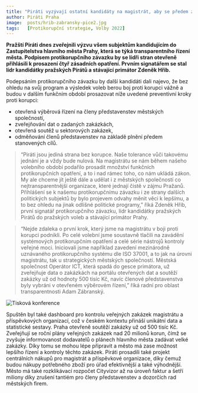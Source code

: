 ```yaml
---
title: "Piráti vyzývají ostatní kandidáty na magistrát, aby se předem zavázali k prosazování protikorupčních opatření" 
author: Piráti Praha
image: 	posts/hrib-zabransky-pice2.jpg
tags:   [Protikorupční strategie, Volby 2022]
---
```


**Pražští Piráti dnes zveřejnili výzvu všem subjektům kandidujícím do Zastupitelstva hlavního města Prahy, která se týká transparentního řízení města. Podpisem protikorupčního závazku by se lídři stran otevřeně přihlásili k prosazení čtyř zásadních opatření. Prvním signatářem se stal lídr kandidátky pražských Pirátů a stávající primátor Zdeněk Hřib.**

Podepsáním protikorupčního závazku by další kandidáti dali najevo, že bez ohledu na svůj program a výsledek voleb berou boj proti korupci vážně a budou v dalším funkčním období prosazovat níže uvedené preventivní kroky proti korupci:

- otevřená výběrová řízení na členy představenstev městských společností,
- zveřejňování dat o zadaných zakázkách,
- otevřená soutěž u sektorových zakázek,
- odměňování členů představenstev na základě plnění předem stanovených cílů.

>“Piráti jsou jediná strana bez korupce. Naše tolerance vůči takovému jednání je a vždy bude nulová. Na magistrátu se nám během našeho volebního období podařilo prosadit množství funkčních protikorupčních opatření, a to i nad rámec toho, co nám ukládá zákon. My ale chceme jít ještě dále a udělat i z městských společností co nejtransparentnější organizace, které jednají čistě v zájmu Pražanů. Přihlášení se k našemu protikorupčnímu závazku i ze strany dalších politických subjektů by bylo projevem odvahy měnit věci k lepšímu, a to bez ohledu na jinak odlišné politické programy,” říká Zdeněk Hřib, první signatář protikorupčního závazku, lídr kandidátky pražských Pirátů do pražských voleb a stávající primátor Prahy.

>“Nejde zdaleka o první krok, který jsme na magistrátu v boji proti korupci podnikli. Po celé volební jsme soustavně tlačili na zavádění systémových protikorupčním opatření a celé série nástrojů kontroly veřejné moci. Iniciovali jsme například zavedení mezinárodně uznávaného protikorupčního systému dle ISO 37001, a to jak na úrovni magistrátu, tak u strategických městských společností. Městská společnost Operátor ICT, která spadá do gesce primátora, už zveřejňuje data o zakázkách na portálu otevřených dat a soutěží zakázky už od hodnoty 500 tisíc Kč, navíc členové představenstva byly vybráni v otevřeném výběrovém řízení,” říká radní pro oblast transparentnosti Adam Zábranský.

![Tisková konference](https://a.pirati.cz/praha/img/posts/hrib-podpis-korupce.jpg)

Spuštěn byl také dashboard pro kontrolu veřejných zakázek magistrátu a příspěvkových organizací, což v českém kontextu přináší unikátní data a statistické sestavy. Praha otevřeně  soutěží zakázky už od 500 tisíc Kč. Zveřejňují se roční plány veřejných zakázek nad 20 milionů korun, čímž se zvyšuje informovanost dodavatelů o plánech hlavního města zadávat velké zakázky. Díky tomu se mohou lépe připravit a město má zase možnost lepšího řízení a kontroly těchto zakázek. Piráti prosadili také projekt centrálních nákupů pro magistrát a příspěvkové organizace, díky čemuž budou nákupy potřebného zboží pro úřad efektivnější a také výhodnější. Město má také rozklikávací rozpočet Cityvizor až na úroveň faktur a šetří miliony díky zrušení tantiém pro členy představenstev a dozorčích rad městských firem.
